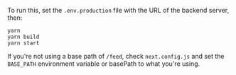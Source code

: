 To run this, set the `.env.production` file with the URL of the backend server, then:

```
yarn
yarn build
yarn start
```

If you're not using a base path of `/feed`, check `next.config.js` and set the `BASE_PATH` environment variable or basePath to what you're using.
